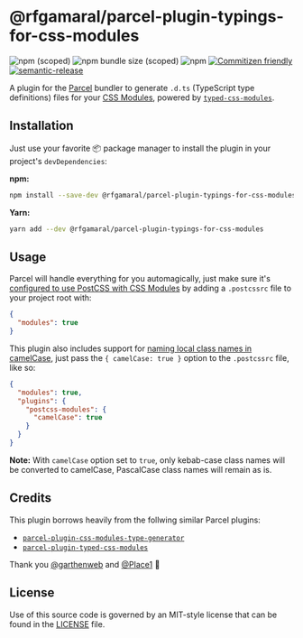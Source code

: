 # @rfgamaral/parcel-plugin-typings-for-css-modules

![npm (scoped)](https://img.shields.io/npm/v/@rfgamaral/parcel-plugin-typings-for-css-modules.svg)
![npm bundle size (scoped)](https://img.shields.io/bundlephobia/min/@rfgamaral/parcel-plugin-typings-for-css-modules.svg)
![npm](https://img.shields.io/npm/dt/@rfgamaral/parcel-plugin-typings-for-css-modules.svg)
[![Commitizen friendly](https://img.shields.io/badge/commitizen-friendly-brightgreen.svg)](http://commitizen.github.io/cz-cli/)
[![semantic-release](https://img.shields.io/badge/%20%20%F0%9F%93%A6%F0%9F%9A%80-semantic--release-e10079.svg)](https://github.com/semantic-release/semantic-release)

A plugin for the [Parcel](https://parceljs.org/) bundler to generate `.d.ts` (TypeScript type definitions) files for your [CSS Modules](https://github.com/css-modules/css-modules), powered by [`typed-css-modules`](https://github.com/Quramy/typed-css-modules).

## Installation

Just use your favorite 📦 package manager to install the plugin in your project's `devDependencies`:

**npm:**

```sh
npm install --save-dev @rfgamaral/parcel-plugin-typings-for-css-modules
```

**Yarn:**

```sh
yarn add --dev @rfgamaral/parcel-plugin-typings-for-css-modules
```

## Usage

Parcel will handle everything for you automagically, just make sure it's [configured to use PostCSS with CSS Modules](https://en.parceljs.org/css.html#postcss) by adding a `.postcssrc` file to your project root with:

```json
{
  "modules": true
}
```

This plugin also includes support for [naming local class names in camelCase](https://github.com/css-modules/postcss-modules#camel-cased-classes), just pass the `{ camelCase: true }` option to the `.postcssrc` file, like so:


```json
{
  "modules": true,
  "plugins": {
    "postcss-modules": {
      "camelCase": true
    }
  }
}
```

**Note:** With `camelCase` option set to `true`, only kebab-case class names will be converted to camelCase, PascalCase class names will remain as is.

## Credits

This plugin borrows heavily from the follwing similar Parcel plugins:

* [`parcel-plugin-css-modules-type-generator`](https://github.com/garthenweb/parcel-plugin-css-modules-type-generator)
* [`parcel-plugin-typed-css-modules`](https://github.com/Place1/parcel-plugin-typed-css-modules)

Thank you [@garthenweb](https://github.com/garthenweb) and [@Place1](https://github.com/Place1) 🙏

## License

Use of this source code is governed by an MIT-style license that can be found in the [LICENSE](LICENSE) file.
